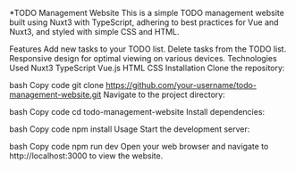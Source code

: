 *TODO Management Website
This is a simple TODO management website built using Nuxt3 with TypeScript, adhering to best practices for Vue and Nuxt3, and styled with simple CSS and HTML.

Features
Add new tasks to your TODO list.
Delete tasks from the TODO list.
Responsive design for optimal viewing on various devices.
Technologies Used
Nuxt3
TypeScript
Vue.js
HTML
CSS
Installation
Clone the repository:

bash
Copy code
git clone https://github.com/your-username/todo-management-website.git
Navigate to the project directory:

bash
Copy code
cd todo-management-website
Install dependencies:

bash
Copy code
npm install
Usage
Start the development server:

bash
Copy code
npm run dev
Open your web browser and navigate to http://localhost:3000 to view the website.
